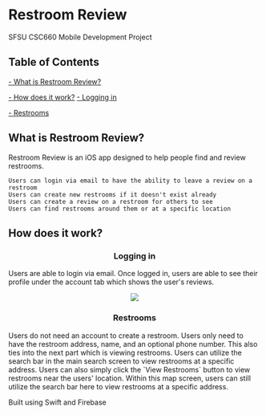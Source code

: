 # Restroom Review
SFSU CSC660 Mobile Development Project

## Table of Contents
[- What is Restroom Review?](#what-is-restroom-review)

[- How does it work?](#how-does-it-work)
[  - Logging in](#logging-in)

[  - Restrooms](#restrooms)


## What is Restroom Review?
Restroom Review is an iOS app designed to help people find and review restrooms.

    Users can login via email to have the ability to leave a review on a restroom
    Users can create new restrooms if it doesn't exist already
    Users can create a review on a restroom for others to see
    Users can find restrooms around them or at a specific location
    


## How does it work?
<h3 align="center">Logging in</h3>
Users are able to login via email. Once logged in, users are able to see their profile under the account tab which shows the user's reviews.
<p align="center">
  <img src="screenshots/" />
</p>

<h3 align="center">Restrooms</h3>
Users do not need an account to create a restroom. Users only need to have the restroom address, name, and an optional phone number.
This also ties into the next part which is viewing restrooms. Users can utilize the search bar in the main search screen to view restrooms at a specific address. 
Users can also simply click the `View Restrooms` button to view restrooms near the users' location. 
Within this map screen, users can still utilize the search bar here to view restrooms at a specific address.

Built using Swift and Firebase
